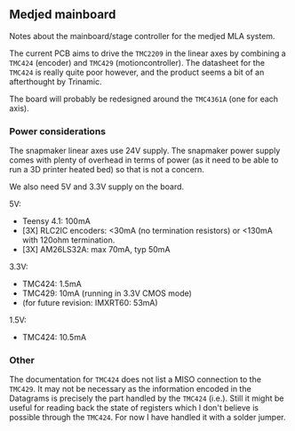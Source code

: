 ## Medjed mainboard

Notes about the mainboard/stage controller for the medjed MLA system.

The current PCB aims to drive the `TMC2209` in the linear axes by combining a `TMC424` (encoder) and `TMC429` (motioncontroller). The datasheet for the `TMC424` is really quite poor however, and the product seems a bit of an afterthought by Trinamic.

The board will probably be redesigned around the `TMC4361A` (one for each axis).  

### Power considerations

The snapmaker linear axes use 24V supply. The snapmaker power supply comes with plenty of overhead in terms of power (as it need to be able to run a 3D printer heated bed) so that is not a concern. 

We also need 5V and 3.3V supply on the board.

5V:

* Teensy 4.1: 100mA
* [3X] RLC2IC encoders: <30mA (no termination resistors) or <130mA with 120ohm termination.
* [3X] AM26LS32A: max 70mA, typ 50mA

3.3V:

* TMC424: 1.5mA
* TMC429: 10mA (running in 3.3V CMOS mode)
* (for future revision: IMXRT60: 53mA)

1.5V:

* TMC424: 10.5mA

### Other

The documentation for `TMC424` does not list a MISO connection to the `TMC429`. It may not be necessary as the information encoded in the Datagrams is precisely the part handled by the `TMC424` (i.e.). Still it might be useful for reading back the state of registers which I don't believe is possible through the `TMC424`. For now I have handled it with a solder jumper.